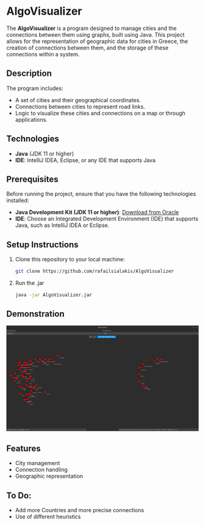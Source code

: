 # AlgoVisualizer

The **AlgoVisualizer** is a program designed to manage cities and the connections between them using graphs, built using Java. This project allows for the representation of geographic data for cities in Greece, the creation of connections between them, and the storage of these connections within a system.

## Description

The program includes:
- A set of cities and their geographical coordinates.
- Connections between cities to represent road links.
- Logic to visualize these cities and connections on a map or through applications.

## Technologies

- **Java** (JDK 11 or higher)
- **IDE**: IntelliJ IDEA, Eclipse, or any IDE that supports Java

## Prerequisites

Before running the project, ensure that you have the following technologies installed:

- **Java Development Kit (JDK 11 or higher)**: [Download from Oracle](https://www.oracle.com/java/technologies/javase-jdk11-downloads.html)
- **IDE**: Choose an Integrated Development Environment (IDE) that supports Java, such as IntelliJ IDEA or Eclipse.

## Setup Instructions

1. Clone this repository to your local machine:

   ```bash
   git clone https://github.com/rafailsialakis/AlgoVisualizer
   ```
   
2. Run the .jar
   ```bash
   java -jar AlgoVisualizer.jar
   ```
## Demonstration
![GreekRegistry Logo](./assets/Demo.png)

## Features
- City management
- Connection handling
- Geographic representation

## To Do:
- Add more Countries and more precise connections
- Use of different heuristics
